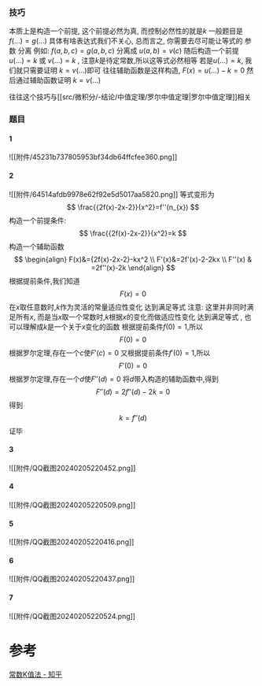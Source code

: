 

### 技巧
本质上是构造一个前提, 这个前提必然为真, 而控制必然性的就是$k$
一般题目是$f(...)=g(...)$
具体有啥表达式我们不关心, 总而言之, 你需要去尽可能让等式的 参数 分离
	例如: $f(a,b,c)=g(a,b,c)$ 分离成 $u(a,b)=v(c)$
随后构造一个前提
$u(...)=k$ 或 $v(...)=k$ , 注意$k$是待定常数,所以这等式必然相等
若是$u(...)=k$, 我们就只需要证明 $k=v(...)$即可
往往辅助函数是这样构造, $F(x)=u(...)-k=0$
然后通过辅助函数证明 $k=v(...)$

往往这个技巧与[[src/微积分/-结论/中值定理/罗尔中值定理|罗尔中值定理]]相关
### 题目
#### 1
![[附件/45231b737805953bf34db64ffcfee360.png]]
#### 2
![[附件/64514afdb9978e62f92e5d5017aa5820.png]]
等式变形为
$$
\frac{{2f(x)-2x-2}}{x^2}=f''(n_{x})
$$
构造一个前提条件:
$$
\frac{{2f(x)-2x-2}}{x^2}=k
$$
构造一个辅助函数
$$
\begin{align}
F(x)&={2f(x)-2x-2}-kx^2 \\
F'(x)&=2f'(x)-2-2kx \\
F''(x) & =2f''(x)-2k
\end{align}
$$
根据提前条件,我们知道
$$
F(x)=0
$$
在$x$取任意数时,$k$作为灵活的常量适应性变化 达到满足等式
	注意: 这里并非同时满足所有$x$, 而是当$x$取一个常数时,$k$根据$x$的变化而做适应性变化 达到满足等式 , 也可以理解成$k$是一个关于$x$变化的函数
根据提前条件$f(0)=1$,所以
$$
F(0)=0
$$
根据罗尔定理,存在一个$c$使$F'(c)=0$
又根据提前条件$f'(0)=1$,所以
$$
F'(0)=0
$$
根据罗尔定理,存在一个$d$使$F''(d)=0$
将$d$带入构造的辅助函数中,得到
$$
F''(d)=2f''(d)-2k=0
$$
得到
$$
k=f''(d)
$$
证毕

#### 3
![[附件/QQ截图20240205220452.png]]
#### 4
![[附件/QQ截图20240205220509.png]]
#### 5
![[附件/QQ截图20240205220416.png]]
#### 6
![[附件/QQ截图20240205220437.png]]
#### 7
![[附件/QQ截图20240205220524.png]]


# 参考
[常数K值法 - 知乎](https://zhuanlan.zhihu.com/p/463147072)

